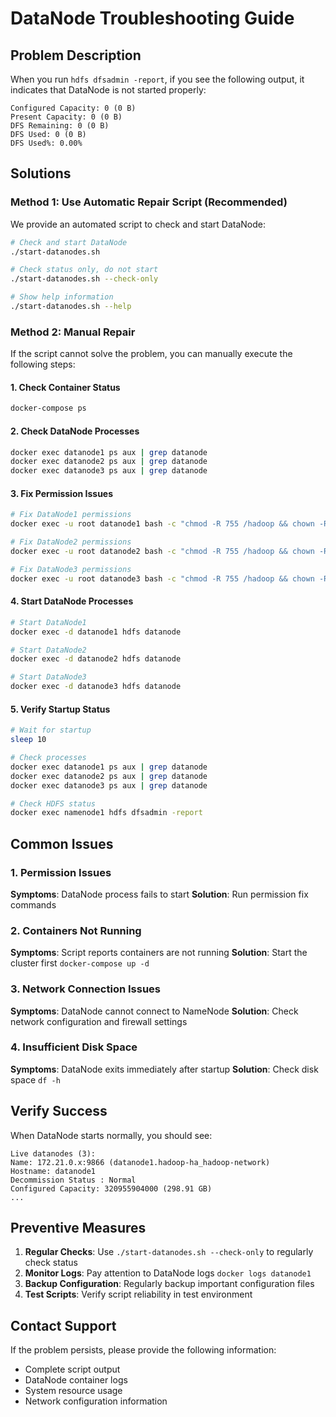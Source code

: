 # DataNode Troubleshooting Guide

## Problem Description

When you run `hdfs dfsadmin -report`, if you see the following output, it indicates that DataNode is not started properly:

```
Configured Capacity: 0 (0 B)
Present Capacity: 0 (0 B)
DFS Remaining: 0 (0 B)
DFS Used: 0 (0 B)
DFS Used%: 0.00%
```

## Solutions

### Method 1: Use Automatic Repair Script (Recommended)

We provide an automated script to check and start DataNode:

```bash
# Check and start DataNode
./start-datanodes.sh

# Check status only, do not start
./start-datanodes.sh --check-only

# Show help information
./start-datanodes.sh --help
```

### Method 2: Manual Repair

If the script cannot solve the problem, you can manually execute the following steps:

#### 1. Check Container Status
```bash
docker-compose ps
```

#### 2. Check DataNode Processes
```bash
docker exec datanode1 ps aux | grep datanode
docker exec datanode2 ps aux | grep datanode
docker exec datanode3 ps aux | grep datanode
```

#### 3. Fix Permission Issues
```bash
# Fix DataNode1 permissions
docker exec -u root datanode1 bash -c "chmod -R 755 /hadoop && chown -R hadoop:hadoop /hadoop"

# Fix DataNode2 permissions
docker exec -u root datanode2 bash -c "chmod -R 755 /hadoop && chown -R hadoop:hadoop /hadoop"

# Fix DataNode3 permissions
docker exec -u root datanode3 bash -c "chmod -R 755 /hadoop && chown -R hadoop:hadoop /hadoop"
```

#### 4. Start DataNode Processes
```bash
# Start DataNode1
docker exec -d datanode1 hdfs datanode

# Start DataNode2
docker exec -d datanode2 hdfs datanode

# Start DataNode3
docker exec -d datanode3 hdfs datanode
```

#### 5. Verify Startup Status
```bash
# Wait for startup
sleep 10

# Check processes
docker exec datanode1 ps aux | grep datanode
docker exec datanode2 ps aux | grep datanode
docker exec datanode3 ps aux | grep datanode

# Check HDFS status
docker exec namenode1 hdfs dfsadmin -report
```

## Common Issues

### 1. Permission Issues
**Symptoms**: DataNode process fails to start
**Solution**: Run permission fix commands

### 2. Containers Not Running
**Symptoms**: Script reports containers are not running
**Solution**: Start the cluster first `docker-compose up -d`

### 3. Network Connection Issues
**Symptoms**: DataNode cannot connect to NameNode
**Solution**: Check network configuration and firewall settings

### 4. Insufficient Disk Space
**Symptoms**: DataNode exits immediately after startup
**Solution**: Check disk space `df -h`

## Verify Success

When DataNode starts normally, you should see:

```
Live datanodes (3):
Name: 172.21.0.x:9866 (datanode1.hadoop-ha_hadoop-network)
Hostname: datanode1
Decommission Status : Normal
Configured Capacity: 320955904000 (298.91 GB)
...
```

## Preventive Measures

1. **Regular Checks**: Use `./start-datanodes.sh --check-only` to regularly check status
2. **Monitor Logs**: Pay attention to DataNode logs `docker logs datanode1`
3. **Backup Configuration**: Regularly backup important configuration files
4. **Test Scripts**: Verify script reliability in test environment

## Contact Support

If the problem persists, please provide the following information:
- Complete script output
- DataNode container logs
- System resource usage
- Network configuration information 